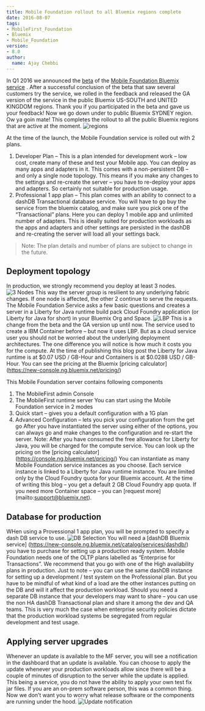 ```yaml
---
title: Mobile Foundation rollout to all Bluemix regions complete
date: 2016-08-07
tags:
- MobileFirst_Foundation
- Bluemix
- Mobile_Foundation
version:
- 8.0
author:
  name: Ajay Chebbi
---
```


In Q1 2016 we announced the [beta](https://mobilefirstplatform.ibmcloud.com/blog/2016/03/31/mobile-foundation-bluemix-beta/) of the [Mobile Foundation Bluemix service](https://mobilefirstplatform.ibmcloud.com/blog/2016/03/31/mobile-foundation-bluemix-beta/) . After a successful conclusion of the beta that saw several customers try the service, we rolled in the feedback and released the GA version of the service in the public Bluemix US-SOUTH and UNITED KINGDOM regions. Thank you if you participated in the beta and gave us your feedback! Now we go down under to public Bluemix SYDNEY region. Ow ya goin mate! This completes the rollout to all the public Bluemix regions that are active at the moment.
![regions]({{site.baseurl}}/assets/blog/2016-08-08-mobilefoundation-rollout-complete/regions.png)

At the time of the launch, the Mobile Foundation service is rolled out with 2 plans. 

1.	Developer Plan – This is a plan intended for development work – low cost, create many of these and test your Mobile app. You can deploy as many apps and adapters in it. This comes with a non-persistent DB – and only a single node topology. This means if you make any changes to the settings and re-create the server – you have to re-deploy your apps and adapters. So certainly not suitable for production usage. 
2.	Professional 1 app plan – This plan comes with an ability to connect to a dashDB Transactional database service. You will have to go buy the service from the bluemix catalog, and make sure you pick one of the “Transactional” plans. Here you can deploy 1 mobile app and unlimited number of adapters. This is ideally suited for production workloads as the apps and adapters and other settings are persisted in the dashDB and re-creating the server will load all your settings back. 

> Note: The plan details and number of plans are subject to change in the future.

## Deployment topology
In production, we strongly recommend you deploy at least 3 nodes. 
![3 Nodes]({{site.baseurl}}/assets/blog/2016-08-08-mobilefoundation-rollout-complete/3nodes.png)
This way the server group is resilient to any underlying fabric changes. If one node is affected, the other 2 continue to serve the requests.
The Mobile Foundation Service asks a few basic questions and creates a server in a Liberty for Java runtime build pack Cloud Foundry application (or Liberty for Java for short) in your Bluemix Org and Space. 
![LBP]({{site.baseurl}}/assets/blog/2016-08-08-mobilefoundation-rollout-complete/lbp.png)
This is a change from the beta and the GA version up until now. The service used to create a IBM Container before – but now it uses LBP. But as a cloud service user you should not be worried about the underlying deployment architectures. The one difference you will notice is how much it costs you for the compute. At the time of publishing this blog post the Liberty for Java runtime is at $0.07 USD / GB-Hour and Containers is at $0.0288 USD / GB-Hour. You can see the pricing at the Bluemix [pricing calculator] (https://new-console.ng.bluemix.net/pricing/) 

This Mobile Foundation server contains following components
1.	The MobileFirst admin Console
2.	The MobileFirst runtime server
You can start using the Mobile Foundation service in 2 modes
1.	Quick start – gives you a default configuration with a 1G plan
2.	Advanced Configuration – lets you pick your configuration from the get go
After you have instantiated the server using either of the options, you can always go and make changes to the configuration and re-start the server.
Note: After you have consumed the free allowance for Liberty for Java, you will be charged for the compute service. You can look up the pricing on the [pricing calculator] (https://console.ng.bluemix.net/pricing/)
You can instantiate as many Mobile Foundation service instances as you choose. Each service instance is linked to a Liberty for Java runtime instance. You are limited only by the Cloud Foundry quota for your Bluemix account. At the time of writing this blog – you get a default 2 GB Cloud Foundry app quota. If you need more Container space – you can [request more] (mailto:support@bluemix.net).

## Database for production
WHen using a Provessional 1 app plan, you will be prompted to specify a dash DB service to use. 
![DB Selection]({{site.baseurl}}/assets/blog/2016-08-08-mobilefoundation-rollout-complete/dbselection.png)
You will need a [dashDB Bluemix service] (https://new-console.ng.bluemix.net/catalog/services/dashdb/) you have to purchase for setting up a production ready system. Mobile Foundation needs one of the OLTP plans labelled as “Enterprise for Transactions”. We recommend that you go with one of the High availability plans in production. 
Just to note – you can use the same dashDB instance for setting up a development / test system on the Professional plan. But you have to be mindful of what kind of a load are the other instances putting on the DB and will it affect the production workload. Should you need a separate DB instance that your developers may want to share – you can use the non HA dashDB Transactional plan and share it among the dev and QA teams. This is very much the case when enterprise security policies dictate that the production workload systems be segregated from regular development and test usage. 

## Applying server upgrades
Whenever an update is available to the MF server, you will see a notification in the dashboard that an update is available.  You can choose to apply the update whenever your production workloads allow since there will be a couple of minutes of disruption to the server while the update is applied. This being a service, you do not have the ability to apply your own test fix jar files. If you are an on-prem software person, this was a common thing. Now we don’t want you to worry what release software or the components are running under the hood. 
![Update notification]({{site.baseurl}}/assets/blog/2016-08-08-mobilefoundation-rollout-complete/update.png)
